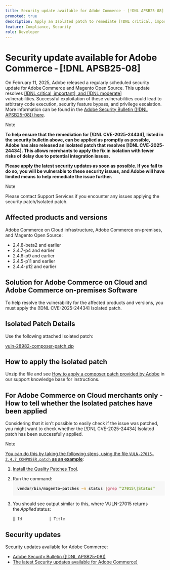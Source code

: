 ```yaml
---
title: Security update available for Adobe Commerce - [!DNL APSB25-08]
promoted: true
description: Apply an Isolated patch to remediate [!DNL critical, important, and moderate vulnerabilities] for both Adobe Commerce and Magento Open Source 2.4.8-beta2, 2.4.7-p4, 2.4.6-p9, 2.4.5-p11, 2.4.4-p12, and earlier versions.
feature: Compliance, Security
role: Developer
---
```

# Security update available for Adobe Commerce - [!DNL APSB25-08]

On February 11, 2025, Adobe released a regularly scheduled security update for Adobe Commerce and Magento Open Source. This update resolves [[!DNL critical, important], and [!DNL moderate]](https://helpx.adobe.com/security/severity-ratings.html) vulnerabilities. Successful exploitation of these vulnerabilities could lead to arbitrary code execution, security feature bypass, and privilege escalation. More information can be found in the [Adobe Security Bulletin ([!DNL APSB25-08]) here](https://helpx.adobe.com/security/products/magento/apsb25-08.html).  

>[!NOTE]
>
>**To help ensure that the remediation for [!DNL CVE-2025-24434], listed in the security bulletin above, can be applied as promptly as possible, Adobe has also released an isolated patch that resolves [!DNL CVE-2025-24434]. This allows merchants to apply the fix in isolation with fewer risks of delay due to potential integration issues.** 

**Please apply the latest security updates as soon as possible. If you fail to do so, you will be vulnerable to these security issues, and Adobe will have limited means to help remediate the issue further.**

>[!NOTE]
>
>Please contact Support Services if you encounter any issues applying the security patch/Isolated patch.
 
## Affected products and versions

Adobe Commerce on Cloud infrastructure, Adobe Commerce on-premises, and Magento Open Source:

* 2.4.8-beta2 and earlier
* 2.4.7-p4 and earlier
* 2.4.6-p9 and earlier
* 2.4.5-p11 and earlier
* 2.4.4-p12 and earlier

## Solution for Adobe Commerce on Cloud and Adobe Commerce on-premises Software

To help resolve the vulnerability for the affected products and versions, you must apply the [!DNL CVE-2025-24434] Isolated patch.

## Isolated Patch Details

Use the following attached Isolated patch:

[vuln-28982-composer-patch.zip](assets/vuln-28982-composer-patch.zip)

## How to apply the Isolated patch

Unzip the file and see [How to apply a composer patch provided by Adobe](https://experienceleague.adobe.com/docs/commerce-knowledge-base/kb/how-to/how-to-apply-a-composer-patch-provided-by-magento.html) in our support knowledge base for instructions.

## For Adobe Commerce on Cloud merchants only - How to tell whether the Isolated patches have been applied

Considering that it isn't possible to easily check if the issue was patched, you might want to check whether the [!DNL CVE-2025-24434] Isolated patch has been successfully applied. 

>[!NOTE]
>
><u>You can do this by taking the following steps, using the file `VULN-27015-2.4.7_COMPOSER.patch` **as an example**</u>:

1. [Install the Quality Patches Tool](https://experienceleague.adobe.com/docs/commerce-operations/tools/quality-patches-tool/usage.html).
1. Run the command:<br>
 ![cve-2024-34102-tell-if-patch-applied-code](assets/cve-2024-34102-tell-if-patch-applied-code.png)
1. You should see output similar to this, where VULN-27015 returns the *Applied* status:

    ```bash
    ║ Id            │ Title                                                        │ Category        │ Origin                 │ Status      │ Details                                          ║ ║ N/A           │ ../m2-hotfixes/VULN-27015-2.4.7_COMPOSER_patch.patch      │ Other           │ Local                  │ Applied     │ Patch type: Custom                                
    ```

<!-- For Step 2:
     ```bash
    vendor/bin/magento-patches -n status |grep "27015\|Status"
     ```
-->

## Security updates

Security updates available for Adobe Commerce:

* [Adobe Security Bulletin ([!DNL APSB25-08])](https://helpx.adobe.com/security/products/magento/apsb25-08.html)
* [The latest Security updates available for Adobe Commerce)](https://helpx.adobe.com/security/products/magento.html)
